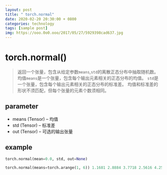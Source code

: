 ```yaml
---
layout: post
title: " torch.normal"
date: 2020-02-20 20:30:00 + 0800
categories: technology
tags: [sample post]
img: https://ooo.0o0.ooo/2017/05/27/5929398cad637.jpg
---
```


# torch.normal()

> 返回一个张量，包含从给定参数`means`,`std`的离散正态分布中抽取随机数。 均值`means`是一个张量，包含每个输出元素相关的正态分布的均值。 `std`是一个张量，包含每个输出元素相关的正态分布的标准差。 均值和标准差的形状不须匹配，但每个张量的元素个数须相同。

## parameter

-   means (Tensor) – 均值
-   std (Tensor) – 标准差
-   out (Tensor) – 可选的输出张量

## example

```python
torch.normal(mean=0.0, std, out=None)
```

```python
torch.normal(means=torch.arange(1, 6)) 1.1681 2.8884 3.7718 2.5616 4.2500
```